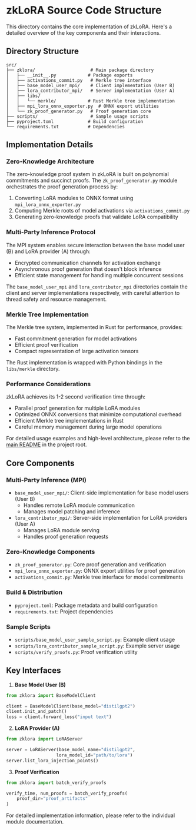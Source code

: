 # zkLoRA Source Code Structure

This directory contains the core implementation of zkLoRA. Here's a detailed overview of the key components and their interactions.

## Directory Structure

```
src/
├── zklora/                     # Main package directory
│   ├── __init__.py            # Package exports
│   ├── activations_commit.py   # Merkle tree interface
│   ├── base_model_user_mpi/    # Client implementation (User B)
│   ├── lora_contributor_mpi/   # Server implementation (User A)
│   ├── libs/
│   │   └── merkle/            # Rust Merkle tree implementation
│   ├── mpi_lora_onnx_exporter.py  # ONNX export utilities
│   └── zk_proof_generator.py   # Proof generation core
├── scripts/                    # Sample usage scripts
├── pyproject.toml             # Build configuration
└── requirements.txt           # Dependencies
```

## Implementation Details

### Zero-Knowledge Architecture

The zero-knowledge proof system in zkLoRA is built on polynomial commitments and succinct proofs. The `zk_proof_generator.py` module orchestrates the proof generation process by:

1. Converting LoRA modules to ONNX format using `mpi_lora_onnx_exporter.py`
2. Computing Merkle roots of model activations via `activations_commit.py`
3. Generating zero-knowledge proofs that validate LoRA compatibility

### Multi-Party Inference Protocol

The MPI system enables secure interaction between the base model user (B) and LoRA provider (A) through:

- Encrypted communication channels for activation exchange
- Asynchronous proof generation that doesn't block inference
- Efficient state management for handling multiple concurrent sessions

The `base_model_user_mpi` and `lora_contributor_mpi` directories contain the client and server implementations respectively, with careful attention to thread safety and resource management.

### Merkle Tree Implementation

The Merkle tree system, implemented in Rust for performance, provides:

- Fast commitment generation for model activations
- Efficient proof verification
- Compact representation of large activation tensors

The Rust implementation is wrapped with Python bindings in the `libs/merkle` directory.

### Performance Considerations

zkLoRA achieves its 1-2 second verification time through:

- Parallel proof generation for multiple LoRA modules
- Optimized ONNX conversions that minimize computational overhead
- Efficient Merkle tree implementations in Rust
- Careful memory management during large model operations

For detailed usage examples and high-level architecture, please refer to the [main README](../../README.md) in the project root.

## Core Components

### Multi-Party Inference (MPI)
- `base_model_user_mpi/`: Client-side implementation for base model users (User B)
  - Handles remote LoRA module communication
  - Manages model patching and inference
- `lora_contributor_mpi/`: Server-side implementation for LoRA providers (User A)
  - Manages LoRA module serving
  - Handles proof generation requests

### Zero-Knowledge Components
- `zk_proof_generator.py`: Core proof generation and verification
- `mpi_lora_onnx_exporter.py`: ONNX export utilities for proof generation
- `activations_commit.py`: Merkle tree interface for model commitments

### Build & Distribution
- `pyproject.toml`: Package metadata and build configuration
- `requirements.txt`: Project dependencies

### Sample Scripts
- `scripts/base_model_user_sample_script.py`: Example client usage
- `scripts/lora_contributor_sample_script.py`: Example server usage
- `scripts/verify_proofs.py`: Proof verification utility

## Key Interfaces

1. **Base Model User (B)**
```python
from zklora import BaseModelClient

client = BaseModelClient(base_model="distilgpt2")
client.init_and_patch()
loss = client.forward_loss("input text")
```

2. **LoRA Provider (A)**
```python
from zklora import LoRAServer

server = LoRAServer(base_model_name="distilgpt2", 
                   lora_model_id="path/to/lora")
server.list_lora_injection_points()
```

3. **Proof Verification**
```python
from zklora import batch_verify_proofs

verify_time, num_proofs = batch_verify_proofs(
    proof_dir="proof_artifacts"
)
```

For detailed implementation information, please refer to the individual module documentation. 
